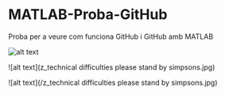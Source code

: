# MATLAB-Proba-GitHub
Proba per a veure com funciona GitHub i GitHub amb MATLAB


![alt text](http://url/to/img.png)

![alt text](z_technical difficulties please stand by simpsons.jpg)



![alt text](/z_technical difficulties please stand by simpsons.jpg)


